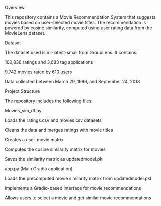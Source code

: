 Overview

This repository contains a Movie Recommendation System that suggests movies based on user-selected movie titles. The recommendation is powered by cosine similarity, computed using user rating data from the MovieLens dataset.

Dataset

The dataset used is ml-latest-small from GroupLens. It contains:

100,836 ratings and 3,683 tag applications

9,742 movies rated by 610 users

Data collected between March 29, 1996, and September 24, 2018

Project Structure

The repository includes the following files:

Movies_sim_df.py

Loads the ratings.csv and movies.csv datasets

Cleans the data and merges ratings with movie titles

Creates a user-movie matrix

Computes the cosine similarity matrix for movies

Saves the similarity matrix as updatedmodel.pkl

app.py (Main Gradio application)

Loads the precomputed movie similarity matrix from updatedmodel.pkl

Implements a Gradio-based interface for movie recommendations

Allows users to select a movie and get similar movie recommendations
